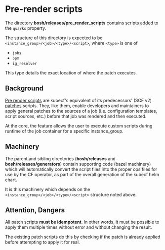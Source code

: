 # Pre-render scripts

The directory __bosh/releases/pre_render_scripts__ contains scripts
added to the `quarks` property.

The structure of this directory is expected to be
`<instance_group>/<job>/<type>/<script>`, where `<type>` is one of

  - `jobs`
  - `bpm`
  - `ig_resolver`

This type details the exact location of where the patch executes.

## Background

[Pre render scripts] are kubecf's equivalent of its predecessors' (SCF
v2) [patches] scripts. They, like them, enable developers and
maintainers to apply general patches to the sources of a job
(i.e. configuration templates, script sources, etc.) before that job
was rendered and then executed.

At the core, the feature allows the user to execute custom scripts
during runtime of the job container for a specific instance_group.

[patches]: https://github.com/SUSE/scf/tree/develop/container-host-files/etc/scf/config/scripts/patches

[Pre render scripts]: https://github.com/cloudfoundry-incubator/cf-operator/blob/master/docs/from_bosh_to_kube.md#Pre_render_scripts

## Machinery

The parent and sibling directories (__bosh/releases__ and
__bosh/releases/generators__) contain supporting code (bazel
machinery) which will automatically convert the script files into the
proper ops files for use by the CF operator, as part of the overall
generation of the kubecf helm chart.

It is this machinery which depends on the
`<instance_group>/<job>/<type>/<script>` structure noted above.

## Attention, Dangers

All patch scripts __must be idempotent__. In other words, it must be
possible to apply them multiple times without error and without
changing the result.

The existing patch scripts do this by checking if the patch is already
applied before attempting to apply it for real.
